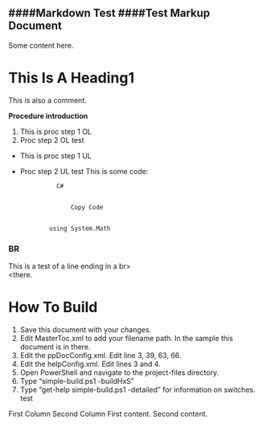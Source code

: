 ﻿####Markdown Test
####Test Markup Document
----------
    
Some content here.

# This Is A Heading1 #
This is also a comment.

**Procedure introduction**

1. This is proc step 1 OL
2. Proc step 2 OL
test
      

+ This is proc step 1 UL

+ Proc step 2 UL
test
    This is some code:

        
          
            
              
                C#
                
                  
                    Copy Code
                
              
              using System.Math
            
          
        
      
### BR ###
This is a test of a line ending in a br>  
<there.

# How To Build #
1. Save this document with your changes.
2. Edit MasterToc.xml to add your filename path. In the sample this document is in there.
3. Edit the ppDocConfig.xml. Edit line 3, 39, 63, 66.
4. Edit the helpConfig.xml. Edit lines 3 and 4.
5. Open PowerShell and navigate to the project-files directory.
6. Type “simple-build.ps1 -buildHxS”
7. Type “get-help simple-build.ps1 -detailed” for information on switches.
test
      
First Column
Second Column
First content.
Second content.
  
